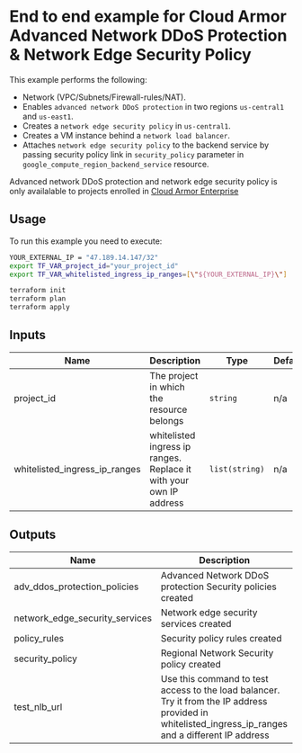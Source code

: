 # End to end example for Cloud Armor Advanced Network DDoS Protection & Network Edge Security Policy

This example performs the following:
- Network (VPC/Subnets/Firewall-rules/NAT).
- Enables `advanced network DDoS protection` in two regions `us-central1` and `us-east1`.
- Creates a `network edge security policy` in `us-central1`.
- Creates a VM instance behind a `network load balancer`.
- Attaches `network edge security policy` to the backend service by passing security policy link in `security_policy` parameter in `google_compute_region_backend_service` resource.

Advanced network DDoS protection and network edge security policy is only availalable to projects enrolled in [Cloud Armor Enterprise](https://cloud.google.com/armor/docs/armor-enterprise-overview)

## Usage

To run this example you need to execute:

```bash
YOUR_EXTERNAL_IP = "47.189.14.147/32"
export TF_VAR_project_id="your_project_id"
export TF_VAR_whitelisted_ingress_ip_ranges=[\"${YOUR_EXTERNAL_IP}\"]
```

```bash
terraform init
terraform plan
terraform apply
```

<!-- BEGINNING OF PRE-COMMIT-TERRAFORM DOCS HOOK -->
## Inputs

| Name | Description | Type | Default | Required |
|------|-------------|------|---------|:--------:|
| project\_id | The project in which the resource belongs | `string` | n/a | yes |
| whitelisted\_ingress\_ip\_ranges | whitelisted ingress ip ranges. Replace it with your own IP address | `list(string)` | n/a | yes |

## Outputs

| Name | Description |
|------|-------------|
| adv\_ddos\_protection\_policies | Advanced Network DDoS protection Security policies created |
| network\_edge\_security\_services | Network edge security services created |
| policy\_rules | Security policy rules created |
| security\_policy | Regional Network Security policy created |
| test\_nlb\_url | Use this command to test access to the load balancer. Try it from the IP address provided in whitelisted\_ingress\_ip\_ranges and a different IP address |

<!-- END OF PRE-COMMIT-TERRAFORM DOCS HOOK -->
